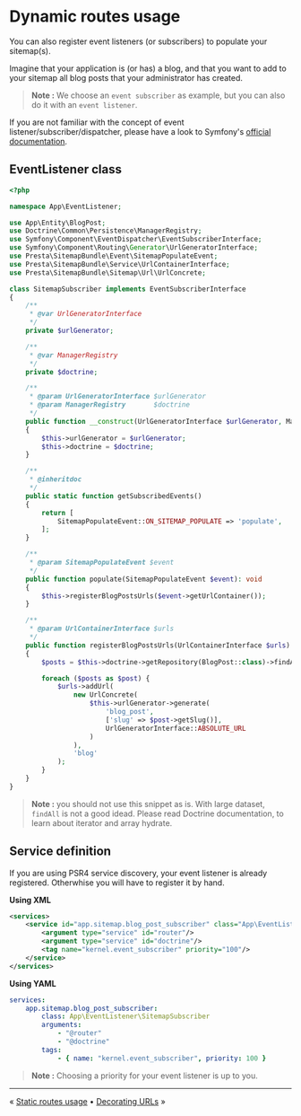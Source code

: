 # Dynamic routes usage


You can also register event listeners (or subscribers) to populate your sitemap(s).

Imagine that your application is (or has) a blog, and that you want to add to your sitemap
all blog posts that your administrator has created.

> **Note :** We choose an `event subscriber` as example, but you can also do it with an `event listener`.

If you are not familiar with the concept of event listener/subscriber/dispatcher, 
please have a look to Symfony's [official documentation](http://symfony.com/doc/current/event_dispatcher.html).


## EventListener class

```php
<?php

namespace App\EventListener;

use App\Entity\BlogPost;
use Doctrine\Common\Persistence\ManagerRegistry;
use Symfony\Component\EventDispatcher\EventSubscriberInterface;
use Symfony\Component\Routing\Generator\UrlGeneratorInterface;
use Presta\SitemapBundle\Event\SitemapPopulateEvent;
use Presta\SitemapBundle\Service\UrlContainerInterface;
use Presta\SitemapBundle\Sitemap\Url\UrlConcrete;

class SitemapSubscriber implements EventSubscriberInterface
{
    /**
     * @var UrlGeneratorInterface
     */
    private $urlGenerator;

    /**
     * @var ManagerRegistry
     */
    private $doctrine;

    /**
     * @param UrlGeneratorInterface $urlGenerator
     * @param ManagerRegistry       $doctrine
     */
    public function __construct(UrlGeneratorInterface $urlGenerator, ManagerRegistry $doctrine)
    {
        $this->urlGenerator = $urlGenerator;
        $this->doctrine = $doctrine;
    }

    /**
     * @inheritdoc
     */
    public static function getSubscribedEvents()
    {
        return [
            SitemapPopulateEvent::ON_SITEMAP_POPULATE => 'populate',
        ];
    }

    /**
     * @param SitemapPopulateEvent $event
     */
    public function populate(SitemapPopulateEvent $event): void
    {
        $this->registerBlogPostsUrls($event->getUrlContainer());
    }

    /**
     * @param UrlContainerInterface $urls
     */
    public function registerBlogPostsUrls(UrlContainerInterface $urls): void
    {
        $posts = $this->doctrine->getRepository(BlogPost::class)->findAll();

        foreach ($posts as $post) {
            $urls->addUrl(
                new UrlConcrete(
                    $this->urlGenerator->generate(
                        'blog_post',
                        ['slug' => $post->getSlug()],
                        UrlGeneratorInterface::ABSOLUTE_URL
                    )
                ),
                'blog'
            );
        }
    }
}
```

> **Note :** you should not use this snippet as is. With large dataset, `findAll` is not a good idead. 
>            Please read Doctrine documentation, to learn about iterator and array hydrate.


## Service definition

If you are using PSR4 service discovery, your event listener is already registered.
Otherwhise you will have to register it by hand.


**Using XML**

```xml
<services>
    <service id="app.sitemap.blog_post_subscriber" class="App\EventListener\SitemapSubscriber">
        <argument type="service" id="router"/>
        <argument type="service" id="doctrine"/>
        <tag name="kernel.event_subscriber" priority="100"/>
    </service>
</services>
```

**Using YAML**

```yaml
services:
    app.sitemap.blog_post_subscriber:
        class: App\EventListener\SitemapSubscriber
        arguments: 
            - "@router"
            - "@doctrine"
        tags:
            - { name: "kernel.event_subscriber", priority: 100 }
```

> **Note :** Choosing a priority for your event listener is up to you.


---

« [Static routes usage](3-static-routes-usage.md) • [Decorating URLs](5-decorating-urls.md) »
